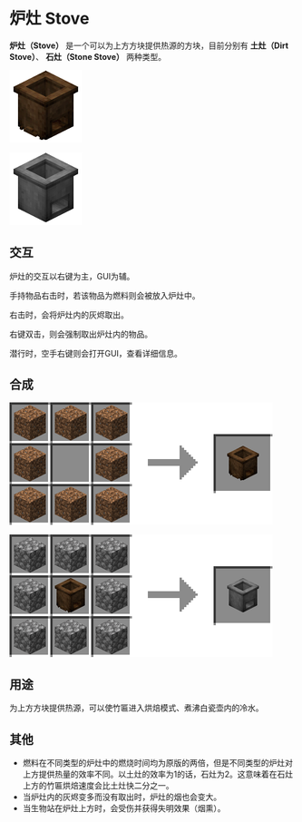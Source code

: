 # 炉灶 Stove

**炉灶（Stove）**
是一个可以为上方方块提供热源的方块，目前分别有
**土灶（Dirt Stove）**、
**石灶（Stone Stove）**
两种类型。

![土灶](../.gitbook/assets/blocks/dirt_stove.png)

![石灶](../.gitbook/assets/blocks/stone_stove.png)

## 交互

炉灶的交互以右键为主，GUI为辅。

手持物品右击时，若该物品为燃料则会被放入炉灶中。

右击时，会将炉灶内的灰烬取出。

右键双击，则会强制取出炉灶内的物品。

潜行时，空手右键则会打开GUI，查看详细信息。

## 合成

![任意泥土 * 8 → 土灶 * 1](../.gitbook/assets/recipes/dirt_stove_recipe.png)

![圆石 * 8 + 土灶 * 1 → 石灶 * 1](../.gitbook/assets/recipes/stone_stove_recipe.png)

## 用途

为上方方块提供热源，可以使竹匾进入烘焙模式、煮沸白瓷壶内的冷水。

## 其他

- 燃料在不同类型的炉灶中的燃烧时间均为原版的两倍，但是不同类型的炉灶对上方提供热量的效率不同。以土灶的效率为1的话，石灶为2。这意味着在石灶上方的竹匾烘焙速度会比土灶快二分之一。
- 当炉灶内的灰烬变多而没有取出时，炉灶的烟也会变大。
- 当生物站在炉灶上方时，会受伤并获得失明效果（烟熏）。